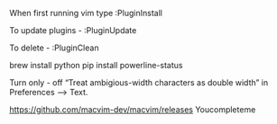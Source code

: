 When first running vim type :PluginInstall

To update plugins - :PluginUpdate

To delete - :PluginClean


brew install python
pip install powerline-status


Turn only - off “Treat ambigious-width characters as double width” in Preferences –> Text.

https://github.com/macvim-dev/macvim/releases
Youcompleteme
